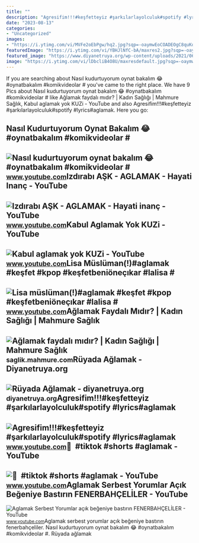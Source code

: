```yaml
---
title: ""
description: "Agresifim!!!#keşfetteyiz #şarkılarlayolculuk#spotify #lyrics#aglamak"
date: "2023-08-13"
categories:
- "Uncategorized"
images:
- "https://i.ytimg.com/vi/MVFe2oEbPgw/hq2.jpg?sqp=-oaymwEoCOADEOgC8quKqQMcGADwAQH4Ac4FgAKACooCDAgAEAEYciBHKE0wDw==&amp;rs=AOn4CLBlMPe__rA2CEaXjh3_VZyoMWt-5g"
featuredImage: "https://i.ytimg.com/vi/YBHJlNfC-bA/maxres2.jpg?sqp=-oaymwEoCIAKENAF8quKqQMcGADwAQH4Ac4FgAKACooCDAgAEAEYZSBXKEgwDw==&amp;rs=AOn4CLDe5rJImjzRMROFSnT_sDC_pRfp3g"
featured_image: "https://www.diyanetruya.org/wp-content/uploads/2021/06/ruyada-aglamak-780x470.jpg"
image: "https://i.ytimg.com/vi/lDbcliB4O8U/maxresdefault.jpg?sqp=-oaymwEmCIAKENAF8quKqQMa8AEB-AHeA4AC4AOKAgwIABABGGUgTihEMA8=&amp;rs=AOn4CLDbMHCK2VE29FNqjc-waLN_cRVz8g"
---
```


If you are searching about Nasıl kudurtuyorum oynat bakalım 😂 #oynatbakalım #komikvideolar # you've came to the right place. We have 9 Pics about Nasıl kudurtuyorum oynat bakalım 😂 #oynatbakalım #komikvideolar # like Ağlamak faydalı mıdır? | Kadın Sağlığı | Mahmure Sağlık, Kabul aglamak yok KUZi - YouTube and also Agresifim!!!#keşfetteyiz #şarkılarlayolculuk#spotify #lyrics#aglamak. Here you go:

Nasıl Kudurtuyorum Oynat Bakalım 😂 #oynatbakalım #komikvideolar #
-----------------------------------------------------------------

 ![Nasıl kudurtuyorum oynat bakalım 😂 #oynatbakalım #komikvideolar #](https://i.ytimg.com/vi/LlCf1A1co9g/maxres2.jpg?sqp=-oaymwEoCIAKENAF8quKqQMcGADwAQH4AZQDgALQBYoCDAgAEAEYOCBTKH8wDw==&rs=AOn4CLDPkp0vUxIQ50C4kaamWiAX1KHOAw) <small>www.youtube.com</small>Izdırabı AŞK - AGLAMAK - Hayati Inanç - YouTube
-----------------------------------------------

 ![Izdırabı AŞK - AGLAMAK - Hayati inanç - YouTube](https://i.ytimg.com/vi/lDbcliB4O8U/maxresdefault.jpg?sqp=-oaymwEmCIAKENAF8quKqQMa8AEB-AHeA4AC4AOKAgwIABABGGUgTihEMA8=&rs=AOn4CLDbMHCK2VE29FNqjc-waLN_cRVz8g) <small>www.youtube.com</small>Kabul Aglamak Yok KUZi - YouTube
--------------------------------

 ![Kabul aglamak yok KUZi - YouTube](https://i.ytimg.com/vi/fOcsahmSgVU/maxresdefault.jpg?sqp=-oaymwEmCIAKENAF8quKqQMa8AEB-AH4BIACgAqKAgwIABABGGUgZShlMA8=&rs=AOn4CLBiO74IbIwC6TwcOTjL29hhK8as-g) <small>www.youtube.com</small>Lisa Müslüman(!)#aglamak #keşfet #kpop #keşfetbeniöneçıkar #lalisa #
--------------------------------------------------------------------

 ![Lisa müslüman(!)#aglamak #keşfet #kpop #keşfetbeniöneçıkar #lalisa #](https://i.ytimg.com/vi/H0g6hRxgQrg/hq2.jpg?sqp=-oaymwEoCOADEOgC8quKqQMcGADwAQH4Ac4EgAKACooCDAgAEAEYZSBNKEMwDw==&rs=AOn4CLBSfEBYSZZA4DGfMKcGKhtKP179aA) <small>www.youtube.com</small>Ağlamak Faydalı Mıdır? | Kadın Sağlığı | Mahmure Sağlık
-------------------------------------------------------

 ![Ağlamak faydalı mıdır? | Kadın Sağlığı | Mahmure Sağlık](http://i.mahmure.com/g/2014/2/6/aglamak_17e6cde5-b4a5-4018-a10d-a0500a1b4b3d_1.jpg) <small>saglik.mahmure.com</small>Rüyada Ağlamak - Diyanetruya.org
--------------------------------

 ![Rüyada Ağlamak - diyanetruya.org](https://www.diyanetruya.org/wp-content/uploads/2021/06/ruyada-aglamak-780x470.jpg) <small>diyanetruya.org</small>Agresifim!!!#keşfetteyiz #şarkılarlayolculuk#spotify #lyrics#aglamak
--------------------------------------------------------------------

 ![Agresifim!!!#keşfetteyiz #şarkılarlayolculuk#spotify #lyrics#aglamak](https://i.ytimg.com/vi/YBHJlNfC-bA/maxres2.jpg?sqp=-oaymwEoCIAKENAF8quKqQMcGADwAQH4Ac4FgAKACooCDAgAEAEYZSBXKEgwDw==&rs=AOn4CLDe5rJImjzRMROFSnT_sDC_pRfp3g) <small>www.youtube.com</small>🥺 ️ #tiktok #shorts #aglamak - YouTube
--------------------------------------

 ![🥺 ️ #tiktok #shorts #aglamak - YouTube](https://i.ytimg.com/vi/Aa-RgTtENB0/maxres2.jpg?sqp=-oaymwEoCIAKENAF8quKqQMcGADwAQH4AZQDgALQBYoCDAgAEAEYSiBaKGUwDw==&rs=AOn4CLCs_bI234TydwtfifmnJkMMBHRE7g) <small>www.youtube.com</small>Aglamak Serbest Yorumlar Açık Beğeniye Bastırın FENERBAHÇELİLER - YouTube
-------------------------------------------------------------------------

 ![Aglamak Serbest Yorumlar açık beğeniye bastırın FENERBAHÇELİLER - YouTube](https://i.ytimg.com/vi/MVFe2oEbPgw/hq2.jpg?sqp=-oaymwEoCOADEOgC8quKqQMcGADwAQH4Ac4FgAKACooCDAgAEAEYciBHKE0wDw==&rs=AOn4CLBlMPe__rA2CEaXjh3_VZyoMWt-5g) <small>www.youtube.com</small>Aglamak serbest yorumlar açık beğeniye bastırın fenerbahçeli̇ler. Nasıl kudurtuyorum oynat bakalım 😂 #oynatbakalım #komikvideolar #. Rüyada ağlamak
